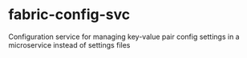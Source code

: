 # fabric-config-svc
Configuration service for managing key-value pair config settings in a microservice instead of settings files
